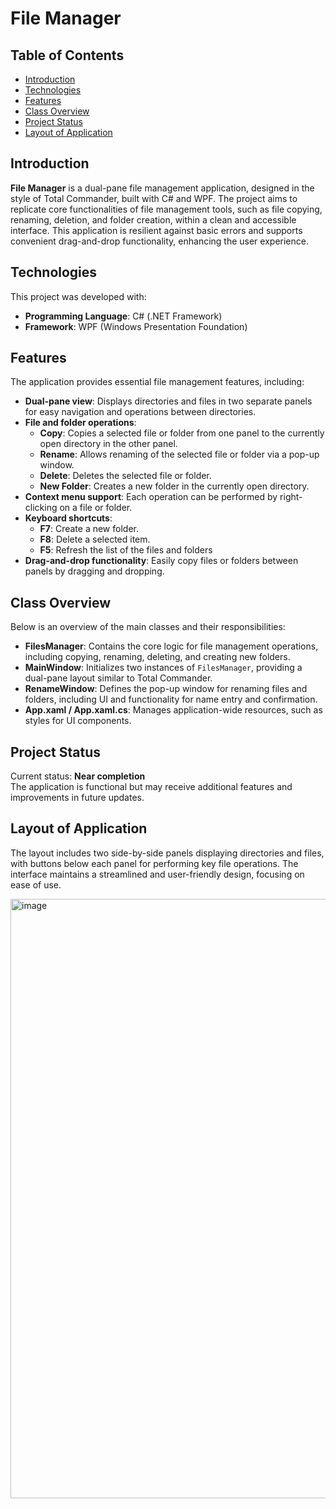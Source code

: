 # File Manager 

## Table of Contents
- [Introduction](#introduction)
- [Technologies](#technologies)
- [Features](#features)
- [Class Overview](#class-overview)
- [Project Status](#project-status)
- [Layout of Application](#layout-of-application)

## Introduction
**File Manager** is a dual-pane file management application, designed in the style of Total Commander, built with C# and WPF. The project aims to replicate core functionalities of file management tools, such as file copying, renaming, deletion, and folder creation, within a clean and accessible interface. This application is resilient against basic errors and supports convenient drag-and-drop functionality, enhancing the user experience.

## Technologies
This project was developed with:
- **Programming Language**: C# (.NET Framework)
- **Framework**: WPF (Windows Presentation Foundation)

## Features
The application provides essential file management features, including:
- **Dual-pane view**: Displays directories and files in two separate panels for easy navigation and operations between directories.
- **File and folder operations**:
  - **Copy**: Copies a selected file or folder from one panel to the currently open directory in the other panel.
  - **Rename**: Allows renaming of the selected file or folder via a pop-up window.
  - **Delete**: Deletes the selected file or folder.
  - **New Folder**: Creates a new folder in the currently open directory.
- **Context menu support**: Each operation can be performed by right-clicking on a file or folder.
- **Keyboard shortcuts**:
  - **F7**: Create a new folder.
  - **F8**: Delete a selected item.
  - **F5**: Refresh the list of the files and folders
- **Drag-and-drop functionality**: Easily copy files or folders between panels by dragging and dropping.

## Class Overview
Below is an overview of the main classes and their responsibilities:

- **FilesManager**: Contains the core logic for file management operations, including copying, renaming, deleting, and creating new folders.
- **MainWindow**: Initializes two instances of `FilesManager`, providing a dual-pane layout similar to Total Commander.
- **RenameWindow**: Defines the pop-up window for renaming files and folders, including UI and functionality for name entry and confirmation.
- **App.xaml / App.xaml.cs**: Manages application-wide resources, such as styles for UI components.

## Project Status
Current status: **Near completion**  
The application is functional but may receive additional features and improvements in future updates.

## Layout of Application
The layout includes two side-by-side panels displaying directories and files, with buttons below each panel for performing key file operations. The interface maintains a streamlined and user-friendly design, focusing on ease of use.

<img width="959" alt="image" src="https://github.com/user-attachments/assets/0ee68436-c938-41f4-9aa1-cb2f015da44c">


